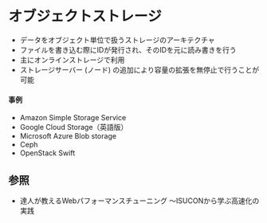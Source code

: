 # オブジェクトストレージ
- データをオブジェクト単位で扱うストレージのアーキテクチャ
- ファイルを書き込む際にIDが発行され、そのIDを元に読み書きを行う
- 主にオンラインストレージで利用
- ストレージサーバー (ノード) の追加により容量の拡張を無停止で行うことが可能

#### 事例
- Amazon Simple Storage Service
- Google Cloud Storage（英語版）
- Microsoft Azure Blob storage
- Ceph
- OpenStack Swift

## 参照
- 達人が教えるWebパフォーマンスチューニング 〜ISUCONから学ぶ高速化の実践
